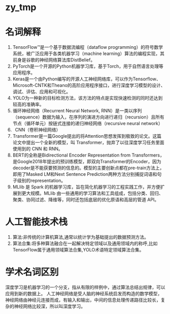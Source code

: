 # zy_tmp



# 名词解释
1. TensorFlow™是一个基于数据流编程（dataflow programming）的符号数学系统，被广泛应用于各类机器学习（machine learning）算法的编程实现，其前身是谷歌的神经网络算法库DistBelief。
2. PyTorch是一个开源的Python机器学习库，基于Torch，用于自然语言处理等应用程序。
3. Keras是一个由Python编写的开源人工神经网络库，可以作为Tensorflow、Microsoft-CNTK和Theano的高阶应用程序接口，进行深度学习模型的设计、调试、评估、应用和可视化。
4. YOLO为一种新的目标检测方法，该方法的特点是实现快速检测的同时还达到较高的准确率。
5. 循环神经网络（Recurrent Neural Network, RNN）是一类以序列（sequence）数据为输入，在序列的演进方向进行递归（recursion）且所有节点（循环单元）按链式连接的递归神经网络（recursive neural network）
6.  CNN（卷积神经网络）
7. Transformer是一篇Google提出的将Attention思想发挥到极致的论文。这篇论文中提出一个全新的模型，叫 Transformer，抛弃了以往深度学习任务里面使用到的 CNN 和 RNN。
8. BERT的全称是Bidirectional Encoder Representation from Transformers，是Google2018年提出的预训练模型，即双向Transformer的Encoder，因为decoder是不能获要预测的信息的。模型的主要创新点都在pre-train方法上，即用了Masked LM和Next Sentence Prediction两种方法分别捕捉词语和句子级别的representation。
9. MLlib 是 Spark 的机器学习库，旨在简化机器学习的工程实践工作，并方便扩展到更大规模。MLlib 由一些通用的学习算法和工具组成，包括分类、回归、聚类、协同过滤、降维等，同时还包括底层的优化原语和高层的管道 API。

# 人工智能技术栈
1. 算法:非传统的计算机算法,通常以统计学为基础提出的数据预测方法。
2. 算法合集:将多种算法融合在一起解决特定领域以及通用领域内的称呼,比如TensorFlow属于通用领域算法合集,YOLO术语特定领域算法合集。

# 学术名词区别
深度学习是机器学习的一个分支，指从有限的样例中，通过算法总结出规律，可以应用到新的数据上。 人工神经网络是受人脑的神经系统启发而构造的数学模型，神经网络由神经元连接而成，有输入和输出，中间的信息处理传递路径比较长，复杂的神经网络比较深，所以叫深度学习。
